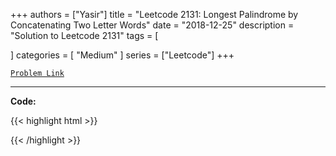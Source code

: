 
+++
authors = ["Yasir"]
title = "Leetcode 2131: Longest Palindrome by Concatenating Two Letter Words"
date = "2018-12-25"
description = "Solution to Leetcode 2131"
tags = [
    
]
categories = [
    "Medium"
]
series = ["Leetcode"]
+++



[`Problem Link`](https://leetcode.com/problems/longest-palindrome-by-concatenating-two-letter-words/description/)

---

**Code:**

{{< highlight html >}}

{{< /highlight >}}

